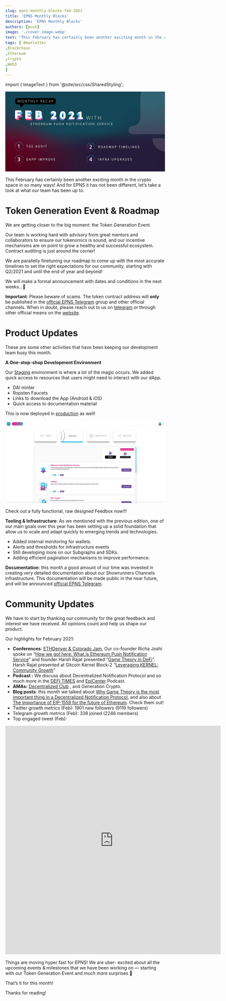 ```yaml
---
slug: epns-monthly-blocks-feb-2021
title: 'EPNS Monthly Blocks'
description: 'EPNS Monthly Blocks'
authors: [push]
image: './cover-image.webp'
text: "This February has certainly been another exciting month in the crypto space in so many ways! And for EPNS it has not been different, let’s take a look at what our team has been up to."
tags: [ Newsletter
,Blockchain
,Ethereum
,Crypto
,Web3
]
---
```


import { ImageText } from '@site/src/css/SharedStyling';

![Cover Image of EPNS Monthly Blocks](./cover-image.webp)

<!--truncate-->

This February has certainly been another exciting month in the crypto space in so many ways! And for EPNS it has not been different, let’s take a look at what our team has been up to.

# **Token Generation Event & Roadmap**

We are getting closer to the big moment: the Token Generation Event.

Our team is working hard with advisory from great mentors and collaborators to ensure our tokenomics is sound, and our incentive mechanisms are on point to grow a healthy and successful ecosystem. Contract auditing is just around the corner!

We are parallelly finetuning our roadmap to come up with the most accurate timelines to set the right expectations for our community, starting with Q2/2021 and until the end of year and beyond!

We will make a formal announcement with dates and conditions in the next weeks…📢

**Important**: Please beware of scams. The token contract address will **only** be published in the [official EPNS Telegram](https://t.me/epnsproject) group and other official channels. When in doubt, please reach out to us on [telegram](https://t.me/epnsproject) or through other official means on the [website](https://epns.io/).

# **Product Updates**

These are some other activities that have been keeping our development team busy this month.

**A One-stop-shop Development Environment**

Our [Staging](http://staging-app.epns.io/) environment is where a lot of the magic occurs. We added quick access to resources that users might need to interact with our dApp.

- DAI minter
- Ropsten Faucets
- Links to download the App (Android & iOS)
- Quick access to documentation material

This is now deployed in [production](https://app.epns.io) as well!

![First Image of EPNS Monthly Blocks](./image-1.webp)

Check out a fully functional, raw designed Feedbox now!!!

**Tooling & Infrastructure**: As we mentioned with the previous edition, one of our main goals over this year has been setting up a solid foundation that allow us to scale and adapt quickly to emerging trends and technologies.

- Added internal monitoring for wallets.
- Alerts and thresholds for infrastructure events
- Still developing more on our Subgraphs and SDKs.
- Adding efficient pagination mechanisms to improve performance.

**Documentation**: this month a good amount of our time was invested in creating very detailed documentation about our Showrunners Channels infrastructure. This documentation will be made public in the near future, and will be announced [official EPNS Telegram](https://t.me/epnsproject).

# Community Updates

We have to start by thanking our community for the great feedback and interest we have received. All opinions count and help us shape our product.

Our highlights for February 2021:

- **Conferences**: [ETHDenver & Colorado Jam](https://www.ethdenver.com/), Our co-founder Richa Joshi spoke on “[How we got here: What is Ethereum Push Notification Service](https://www.youtube.com/watch?v=Rv8KLiWsGQA)” and founder Harsh Rajat presented “[Game Theory in DeFi](https://www.youtube.com/watch?v=A0gM252wu9A)”. Harsh Rajat presented at Gitcoin Kernel Block-2 “[Leveraging KERNEL: Community Growth](https://www.youtube.com/watch?v=mTfN9DqSNiU&feature=youtu.be)”
- **Podcast :** We discuss about Decentralized Notification Protocol and so much more in the [DEFI TIMES](https://podcasts.apple.com/de/podcast/defi-times/id1541829695?i=1000507084479) and [EpiCenter](https://epicenter.tv/episodes/377) Podcast.
- **AMAs:** [Decentralized Club](https://medium.com/ethereum-push-notification-service/ama-with-decentralized-club-7f852c9dd4a1) , and Generation Crypto.
- **Blog posts**: this month we talked about [Why Game Theory is the most important thing in a Decentralized Notification Protocol](https://medium.com/ethereum-push-notification-service/why-game-theory-is-the-most-important-thing-in-a-decentralized-notification-protocol-c407bf97ff46), and also about [The importance of EIP-1559 for the future of Ethereum](https://medium.com/ethereum-push-notification-service/what-is-eip-1559-why-is-it-important-for-the-future-of-ethereum-f0c0cb174c37). Check them out!
- Twitter growth metrics (Feb): 1901 new followers (9119 followers)
- Telegram growth metrics (Feb): 338 joined (2246 members)
- Top engaged tweet (Feb):

<iframe src="https://cdn.embedly.com/widgets/media.html?type=text%2Fhtml&amp;key=a19fcc184b9711e1b4764040d3dc5c07&amp;schema=twitter&amp;url=https%3A//twitter.com/epnsproject/status/1358719341596844036&amp;image=https%3A//i.embed.ly/1/image%3Furl%3Dhttps%253A%252F%252Fabs.twimg.com%252Ferrors%252Flogo46x38.png%26key%3Da19fcc184b9711e1b4764040d3dc5c07" allowfullscreen="" frameborder="0" height="721" width="680" title="JavaScript is not available." class="eo n ff dy bg" scrolling="no"></iframe>

Things are moving hyper fast for EPNS! We are uber- excited about all the upcoming events & milestones that we have been working on — starting with our Token Generation Event and much more surprises 👀

That’s it for this month!

Thanks for reading!
